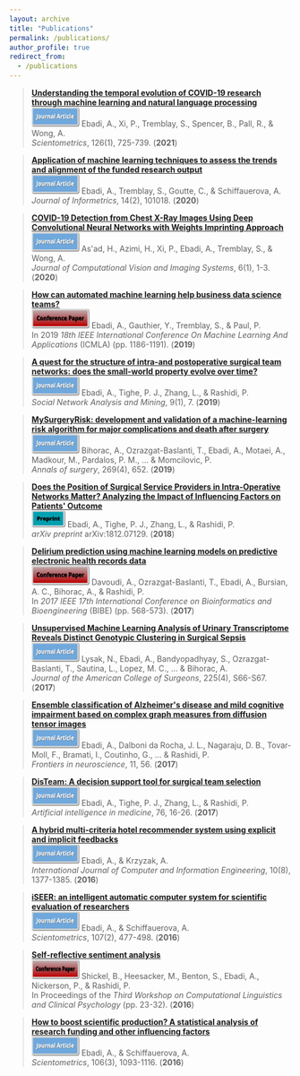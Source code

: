 ```yaml
---
layout: archive
title: "Publications"
permalink: /publications/
author_profile: true
redirect_from:
  - /publications
---
```


<script type='text/javascript' src='https://d1bxh8uas1mnw7.cloudfront.net/assets/embed.js'></script>


> [__Understanding the temporal evolution of COVID-19 research through machine learning and natural language processing__](https://link.springer.com/article/10.1007/s11192-020-03744-7)  
> <img src="/images/Journal.png" width="85" height="35"> Ebadi, A., Xi, P., Tremblay, S., Spencer, B., Pall, R., & Wong, A.  
> _Scientometrics_, 126(1), 725-739. (__2021__)
> <div data-badge-popover="right" data-badge-type="donut" data-doi="https://doi.org/10.1007/s11192-020-03744-7" data-hide-no-mentions="true" data-hide-less-than="5" class="altmetric-embed"></div>

> [__Application of machine learning techniques to assess the trends and alignment of the funded research output__](https://www.sciencedirect.com/science/article/pii/S1751157718301901)  
> <img src="/images/Journal.png" width="85" height="35"> Ebadi, A., Tremblay, S., Goutte, C., & Schiffauerova, A.  
> _Journal of Informetrics_, 14(2), 101018. (__2020__)
> <div data-badge-type="donut" data-doi="https://doi.org/10.1016/j.joi.2020.101018" data-condensed="true" data-hide-no-mentions="true" data-hide-less-than="5" class="altmetric-embed"></div>  

> [__COVID-19 Detection from Chest X-Ray Images Using Deep Convolutional Neural Networks with Weights Imprinting Approach__](https://www.ci-journal.net/index.php/vsl/article/download/3546/4592)  
> <img src="/images/Journal.png" width="85" height="35"> As'ad, H., Azimi, H., Xi, P., Ebadi, A., Tremblay, S., & Wong, A.  
> _Journal of Computational Vision and Imaging Systems_, 6(1), 1-3. (__2020__)  
 
> [__How can automated machine learning help business data science teams?__](https://ieeexplore.ieee.org/abstract/document/8999171/)  
> <img src="/images/Conference.png" width="103" height="35"> Ebadi, A., Gauthier, Y., Tremblay, S., & Paul, P.  
> In 2019 _18th IEEE International Conference On Machine Learning And Applications_ (ICMLA) (pp. 1186-1191). (__2019__)
> <div data-badge-type="donut" data-doi="https://doi.org/10.1109/ICMLA.2019.00196" data-condensed="true" data-hide-no-mentions="true" data-hide-less-than="5" class="altmetric-embed"></div>

> [__A quest for the structure of intra-and postoperative surgical team networks: does the small-world property evolve over time?__](https://link.springer.com/content/pdf/10.1007/s13278-019-0550-5.pdf)  
> <img src="/images/Journal.png" width="85" height="35"> Ebadi, A., Tighe, P. J., Zhang, L., & Rashidi, P.  
> _Social Network Analysis and Mining_, 9(1), 7. (__2019__)
> <div data-badge-type="donut" data-doi="https://doi.org/10.1007/s13278-019-0550-5" data-condensed="true" data-hide-no-mentions="true" data-hide-less-than="5" class="altmetric-embed"></div>

> [__MySurgeryRisk: development and validation of a machine-learning risk algorithm for major complications and death after surgery__](https://www.ncbi.nlm.nih.gov/pmc/articles/PMC6110979/)  
> <img src="/images/Journal.png" width="85" height="35"> Bihorac, A., Ozrazgat-Baslanti, T., Ebadi, A., Motaei, A., Madkour, M., Pardalos, P. M., ... & Momcilovic, P.  
> _Annals of surgery_, 269(4), 652. (__2019__)
> <div data-badge-type="donut" data-doi="https://doi.org/10.1097/SLA.0000000000002706" data-condensed="true" data-hide-no-mentions="true" data-hide-less-than="5" class="altmetric-embed"></div>

> [__Does the Position of Surgical Service Providers in Intra-Operative Networks Matter? Analyzing the Impact of Influencing Factors on Patients' Outcome__](https://arxiv.org/abs/1812.07129)  
> <img src="/images/Preprint.png" width="60" height="30"> Ebadi, A., Tighe, P. J., Zhang, L., & Rashidi, P.  
> _arXiv preprint_ arXiv:1812.07129. (__2018__)   
 
> [__Delirium prediction using machine learning models on predictive electronic health records data__](https://ieeexplore.ieee.org/abstract/document/8251352/)  
> <img src="/images/Conference.png" width="103" height="35"> Davoudi, A., Ozrazgat-Baslanti, T., Ebadi, A., Bursian, A. C., Bihorac, A., & Rashidi, P.  
> In _2017 IEEE 17th International Conference on Bioinformatics and Bioengineering_ (BIBE) (pp. 568-573). (__2017__)
> <div data-badge-type="donut" data-doi="https://doi.org/10.1109/BIBE.2017.00014" data-condensed="true" data-hide-no-mentions="true" data-hide-less-than="5" class="altmetric-embed"></div>
  
> [__Unsupervised Machine Learning Analysis of Urinary Transcriptome Reveals Distinct Genotypic Clustering in Surgical Sepsis__](https://www.journalacs.org/article/S1072-7515(17)30732-9/abstract)  
> <img src="/images/Journal.png" width="85" height="35"> Lysak, N., Ebadi, A., Bandyopadhyay, S., Ozrazgat-Baslanti, T., Sautina, L., Lopez, M. C., ... & Bihorac, A.  
> _Journal of the American College of Surgeons_, 225(4), S66-S67. (__2017__)  

> [__Ensemble classification of Alzheimer's disease and mild cognitive impairment based on complex graph measures from diffusion tensor images__](https://www.frontiersin.org/articles/10.3389/fnins.2017.00056/full)  
> <img src="/images/Journal.png" width="85" height="35"> Ebadi, A., Dalboni da Rocha, J. L., Nagaraju, D. B., Tovar-Moll, F., Bramati, I., Coutinho, G., ... & Rashidi, P.  
> _Frontiers in neuroscience_, 11, 56. (__2017__)
> <div data-badge-popover="right" data-badge-type="donut" data-doi="https://doi.org/10.3389/fnins.2017.00056" data-hide-no-mentions="true" data-hide-less-than="5" class="altmetric-embed"></div>

> [__DisTeam: A decision support tool for surgical team selection__](https://www.sciencedirect.com/science/article/pii/S093336571630272X)  
> <img src="/images/Journal.png" width="85" height="35"> Ebadi, A., Tighe, P. J., Zhang, L., & Rashidi, P.  
> _Artificial intelligence in medicine_, 76, 16-26. (__2017__)
> <div data-badge-popover="right" data-badge-type="donut" data-doi="https://doi.org/10.1016/j.artmed.2017.02.002" data-hide-no-mentions="true" data-hide-less-than="5" class="altmetric-embed"></div>

> [__A hybrid multi-criteria hotel recommender system using explicit and implicit feedbacks__](https://www.researchgate.net/profile/Ashkan-Ebadi-3/publication/318534250_A_hybrid_multi-criteria_hotel_recommender_system_using_explicit_and_implicit_feedbacks/links/596f6a7faca27280fda3148c/A-hybrid-multi-criteria-hotel-recommender-system-using-explicit-and-implicit-feedbacks.pdf)  
> <img src="/images/Journal.png" width="85" height="35"> Ebadi, A., & Krzyzak, A.  
> _International Journal of Computer and Information Engineering_, 10(8), 1377-1385. (__2016__)

> [__iSEER: an intelligent automatic computer system for scientific evaluation of researchers__](https://link.springer.com/content/pdf/10.1007/s11192-016-1852-2.pdf)  
> <img src="/images/Journal.png" width="85" height="35"> Ebadi, A., & Schiffauerova, A.  
> _Scientometrics_, 107(2), 477-498. (__2016__)
> <div data-badge-popover="right" data-badge-type="donut" data-doi="https://doi.org/10.1007/s11192-016-1852-2" data-hide-no-mentions="true" data-hide-less-than="5" class="altmetric-embed"></div>

> [__Self-reflective sentiment analysis__](https://www.aclweb.org/anthology/W16-0303.pdf)  
> <img src="/images/Conference.png" width="85" height="35"> Shickel, B., Heesacker, M., Benton, S., Ebadi, A., Nickerson, P., & Rashidi, P.  
> In Proceedings of the _Third Workshop on Computational Linguistics and Clinical Psychology_ (pp. 23-32). (__2016__)

> [__How to boost scientific production? A statistical analysis of research funding and other influencing factors__](https://link.springer.com/article/10.1007/s11192-015-1825-x)  
> <img src="/images/Journal.png" width="85" height="35"> Ebadi, A., & Schiffauerova, A.  
> _Scientometrics_, 106(3), 1093-1116. (__2016__)
> <div data-badge-popover="right" data-badge-type="donut" data-doi="https://doi.org/10.1007/s11192-015-1825-x" data-hide-no-mentions="true" data-hide-less-than="5" class="altmetric-embed"></div>


